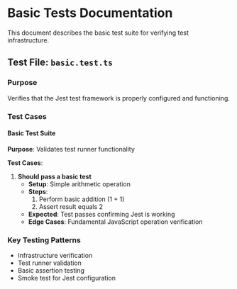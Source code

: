 # Basic Tests Documentation

This document describes the basic test suite for verifying test infrastructure.

## Test File: `basic.test.ts`

### Purpose

Verifies that the Jest test framework is properly configured and functioning.

### Test Cases

#### Basic Test Suite

**Purpose**: Validates test runner functionality

**Test Cases**:

1. **Should pass a basic test**
   - **Setup**: Simple arithmetic operation
   - **Steps**:
     1. Perform basic addition (1 + 1)
     2. Assert result equals 2
   - **Expected**: Test passes confirming Jest is working
   - **Edge Cases**: Fundamental JavaScript operation verification

### Key Testing Patterns

- Infrastructure verification
- Test runner validation
- Basic assertion testing
- Smoke test for Jest configuration
